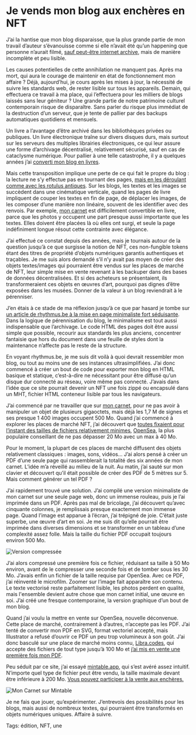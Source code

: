 # Je vends mon blog aux enchères en NFT

J’ai la hantise que mon blog disparaisse, que la plus grande partie de mon travail d’auteur s’évanouisse comme si elle n’avait été qu’un happening que personne n’aurait filmé, [sauf peut-être internet archive](https://web.archive.org/web/*/https://tcrouzet.com), mais de manière incomplète et peu lisible.

Les causes potentielles de cette annihilation ne manquent pas. Après ma mort, qui aura le courage de maintenir en état de fonctionnement mon affaire ? Déjà, aujourd’hui, je cours après les mises à jour, la nécessité de suivre les standards web, de rester lisible sur tous les appareils. Demain, qui effectuera ce travail à ma place, qui l’effectuera pour les milliers de blogs laissés sans leur géniteur ? Une grande partie de notre patrimoine culturel contemporain risque de disparaître. Sans parler du risque plus immédiat de la destruction d’un serveur, que je tente de pallier par des backups automatiques quotidiens et mensuels.

Un livre a l’avantage d’être archivé dans les bibliothèques privées ou publiques. Un livre électronique traîne sur divers disques durs, mais surtout sur les serveurs des multiples librairies électroniques, ce qui leur assure une forme d’archivage décentralisé, relativement sécurisé, sauf en cas de cataclysme numérique. Pour pallier à une telle catastrophe, il y a quelques années j’ai [converti mon blog en livres](https://tcrouzet.com/les-annees-blog/).

Mais cette transposition implique une perte de ce qui fait le propre du blog : la lecture ne s’y effectue pas en tournant des pages, [mais en les déroulant comme avec les rotulus antiques](https://tcrouzet.com/2015/01/05/lebook-quun-ersatz-de-lecture-numerique/). Sur les blogs, les textes et les images se succèdent dans une cinématique verticale, quand les pages de livre impliquent de couper les textes en fin de page, de déplacer les images, de les composer d’une manière non linéaire, souvent de les identifier avec des renvois. Par exemple, [mon carnet](https://tcrouzet.com/carnets/) est difficilement convertible en livre, parce que les photos y occupent une part presque aussi importante que les textes. Elles doivent être placées là où elles ont surgi, et seule la page indéfiniment longue résout cette contrainte avec élégance.

J’ai effectué ce constat depuis des années, mais je tournais autour de la question jusqu’à ce que surgisse la notion de NFT, ces non-fungible tokens étant des titres de propriété d’objets numériques garantis authentiques et traçables. Je me suis alors demandé s’il n’y avait pas moyen de créer des objets textes/images qui pourraient être vendus sur les places de marché de NFT, leur simple mise en vente revenant à les backuper dans des bases de données décentralisées. Et si des acheteurs se présentaient, ils transformeraient ces objets en œuvres d’art, pourquoi pas dignes d’être exposées dans les musées. Donner de la valeur à un blog reviendrait à le pérenniser.

J’en étais à ce stade de ma réflexion jusqu’à ce que par hasard je tombe sur [un article de rhythmus.be à la mise en page minimaliste fort séduisante](http://rhythmus.be/md2indd/). Dans la logique de pérennisation du blog, le minimalisme est tout aussi indispensable que l’archivage. Le code HTML des pages doit être aussi simple que possible, recourir aux standards les plus anciens, concentrer fantaisie que hors du document dans une feuille de styles dont la maintenance n’affecte pas le reste de la structure.

En voyant rhythmus.be, je me suis dit voilà à quoi devrait ressembler mon blog, ou tout au moins une de ses instances ultrasimplifiées. J’ai donc commencé à créer un bout de code pour exporter mon blog en HTML basique et statique, c’est-à-dire ne nécessitant pour être diffusé qu’un disque dur connecté au réseau, voire même pas connecté. J’avais dans l’idée que ce site pourrait devenir un NFT une fois zippé ou encapsulé dans un MHT, fichier HTML conteneur lisible par tous les navigateurs.

J’ai commencé par ne travailler que sur [mon carnet](https://tcrouzet.com/carnets/), pour ne pas avoir à manipuler un objet de plusieurs gigaoctets, mais déjà les 1,7 M de signes et ses presque 1 400 images occupent 500 Mo. Quand j’ai commencé à explorer les places de marché NFT, j’ai découvert que [toutes fixaient pour l’instant des tailles de fichiers relativement minimes](https://cyberscrilla.com/minting-your-nft-file-size-upload-limitations-and-restrictions/), [OpenSea](https://opensea.io/), la plus populaire conseillant de ne pas dépasser 20 Mo avec un max à 40 Mo.

Pour le moment, la plupart de ces places de marché diffusent des objets relativement classiques : images, sons, vidéos… J’ai alors pensé à créer un PDF d’une seule page qui rassemblerait la totalité des six années de mon carnet. L’idée m’a réveillé au milieu de la nuit. Au matin, j’ai sauté sur mon clavier et découvert qu’il était possible de créer des PDF de 5 mètres sur 5. Mais comment générer un tel PDF ?

J’ai rapidement trouvé une solution. J’ai compilé une version minimaliste de mon carnet sur une seule page web, donc un immense rouleau, puis je l’ai imprimée dans un PDF. Après pas mal de bricolage, j’ai découvert qu’avec cinquante colonnes, je remplissais presque exactement mon immense page. Quand l’image est apparue à l’écran, j’ai trépigné de joie. C’était juste superbe, une œuvre d’art en soi. Je me suis dit qu’elle pourrait être imprimée dans diverses dimensions et se transformer en un tableau d’une complexité assez folle. Mais la taille du fichier PDF occupait toujours environ 500 Mo.

![Version compressée ](https://tcrouzet.com/images_tc/2021/08/Crouzet-Carnet-capture-1236x1200.jpg)

J’ai alors compressé une première fois ce fichier, réduisant sa taille à 50 Mo environ, avant de le compresser une seconde fois et de tomber sous les 30 Mo. J’avais enfin un fichier de la taille requise par OpenSea. Avec ce PDF, j’ai réinventé le microfilm. Zoomer sur l’image fait apparaître son contenu. Le texte vectorisé reste parfaitement lisible, les photos perdent en qualité, mais l'ensemble devient autre chose que mon carnet initial, une œuvre en soi. J’ai créé une fresque contemporaine, la version graphique d’un bout de mon blog.

Quand j’ai voulu la mettre en vente sur OpenSea, nouvelle déconvenue. Cette place de marché, contrairement à d’autres, n’accepte pas les PDF. J’ai tenté de convertir mon PDF en SVG, format vectoriel accepté, mais Illustrator a refusé d’ouvrir ce PDF un peu trop volumineux à son goût. J’ai donc basculé sur une place de marché moins connu, [Libra.codes](https://libra.codes/), qui accepte des fichiers de tout type jusqu’à 100 Mo et [j’ai mis en vente une première fois mon PDF](https://libra.codes/token/79c1a8af5ef708a621b1334fc87bea94ac07c4f0).

Peu séduit par ce site, j’ai essayé [mintable.app](https://mintable.app/), qui s’est avéré assez intuitif. N’importe quel type de fichier peut être vendu, la taille maximale devant être inférieure à 200 Mo. [Vous pouvez participer à la vente aux enchères.](https://mintable.app/art/item/Crouzet-Diary-2015-2021-The-diary-convert-in-a-giant-painting-5mx5m/buKmUZJYsiO9bxn)

![Mon Carnet sur Mintable](https://mintable.app/art/item/Crouzet-Diary-2015-2021-The-diary-convert-in-a-giant-painting-5mx5m/buKmUZJYsiO9bxn)

Je ne fais que jouer, qu’expérimenter. J’entrevois des possibilités pour les blogs, mais aussi de nombreux textes, qui pourraient être transformés en objets numériques uniques. Affaire à suivre.

Tags: édition, NFT, une